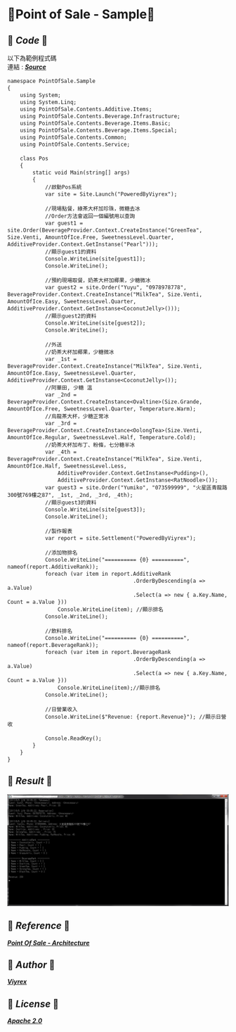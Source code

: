 ﻿# 🍓Point of Sale - Sample🍓

## 🍓 ***Code*** 🍓
以下為範例程式碼 
<br>連結 : ***[Source][]***
```Csharp
namespace PointOfSale.Sample
{
    using System;
    using System.Linq;
    using PointOfSale.Contents.Additive.Items;
    using PointOfSale.Contents.Beverage.Infrastructure;
    using PointOfSale.Contents.Beverage.Items.Basic;
    using PointOfSale.Contents.Beverage.Items.Special;
    using PointOfSale.Contents.Common;
    using PointOfSale.Contents.Service;

    class Pos
    {
        static void Main(string[] args)
        {
            //啟動Pos系統
            var site = Site.Launch("PoweredByViyrex");

            //現場點餐，綠茶大杯加珍珠，微糖去冰
            //Order方法會返回一個編號用以查詢
            var guest1 = site.Order(BeverageProvider.Context.CreateInstance("GreenTea", Size.Venti, AmountOfIce.Free, SweetnessLevel.Quarter, AdditiveProvider.Context.GetInstanse("Pearl")));
            //顯示guest1的資料
            Console.WriteLine(site[guest1]);
            Console.WriteLine();

            //預約現場取餐，奶茶大杯加椰果，少糖微冰
            var guest2 = site.Order("Yuyu", "0978978778", BeverageProvider.Context.CreateInstance("MilkTea", Size.Venti, AmountOfIce.Easy, SweetnessLevel.Quarter, AdditiveProvider.Context.GetInstanse<CoconutJelly>()));
            //顯示guest2的資料
            Console.WriteLine(site[guest2]);
            Console.WriteLine();

            //外送
            //奶茶大杯加椰果，少糖微冰
            var _1st = BeverageProvider.Context.CreateInstance("MilkTea", Size.Venti, AmountOfIce.Easy, SweetnessLevel.Quarter, AdditiveProvider.Context.GetInstanse<CoconutJelly>());
            //阿華田, 少糖 溫
            var _2nd = BeverageProvider.Context.CreateInstance<Ovaltine>(Size.Grande, AmountOfIce.Free, SweetnessLevel.Quarter, Temperature.Warm);
            //烏龍茶大杯，少糖正常冰
            var _3rd = BeverageProvider.Context.CreateInstance<OolongTea>(Size.Venti, AmountOfIce.Regular, SweetnessLevel.Half, Temperature.Cold);
            //奶茶大杯加布丁、粉條，七分糖半冰
            var _4th = BeverageProvider.Context.CreateInstance("MilkTea", Size.Venti, AmountOfIce.Half, SweetnessLevel.Less, 
                AdditiveProvider.Context.GetInstanse<Pudding>(),
                AdditiveProvider.Context.GetInstanse<RatNoodle>());
            var guest3 = site.Order("Yumiko", "073599999", "火星區青龍路300號769樓之87", _1st, _2nd, _3rd, _4th);
            //顯示guest3的資料
            Console.WriteLine(site[guest3]);
            Console.WriteLine();

            //製作報表
            var report = site.Settlement("PoweredByViyrex");
            
            //添加物排名
            Console.WriteLine("========== {0} ==========", nameof(report.AdditiveRank));
            foreach (var item in report.AdditiveRank
                                        .OrderByDescending(a => a.Value)
                                        .Select(a => new { a.Key.Name, Count = a.Value }))
                Console.WriteLine(item); //顯示排名
            Console.WriteLine();

            //飲料排名
            Console.WriteLine("========== {0} ==========", nameof(report.BeverageRank));
            foreach (var item in report.BeverageRank
                                        .OrderByDescending(a => a.Value)
                                        .Select(a => new { a.Key.Name, Count = a.Value }))
                Console.WriteLine(item);//顯示排名
            Console.WriteLine();

            //日營業收入
            Console.WriteLine($"Revenue: {report.Revenue}"); //顯示日營收

            Console.ReadKey();
        }
    }
}
```
## 🍓 ***Result*** 🍓
![Result](https://github.com/0x0001F36D/PointOfSale.Sample/blob/master/PointOfSale.Sample/result.png)
## 🍓 ***Reference*** 🍓
[***Point Of Sale - Architecture***][Architecture]

## 🍓 ***Author*** 🍓
[***Viyrex***][Author]
## 🍓 ***License*** 🍓
[***Apache 2.0***][License]

[Source]:https://github.com/0x0001F36D/PointOfSale.Sample/blob/master/PointOfSale.Sample/POS.cs
[Architecture]:https://github.com/0x0001F36D/PointOfSale.Sample/tree/master/PointOfSale.Architecture
[Author]:https://github.com/0x0001F36D
[License]:https://github.com/0x0001F36D/PointOfSale.Sample/blob/master/PointOfSale.Architecture/License